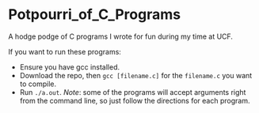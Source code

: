 # Potpourri_of_C_Programs
A hodge podge of C programs I wrote for fun during my time at UCF.

If you want to run these programs:
- Ensure you have gcc installed.
- Download the repo, then ```gcc [filename.c]``` for the ```filename.c``` you want to compile.
- Run ```./a.out```. *Note*: some of the programs will accept arguments right from the command line, so just follow the directions for each program.
